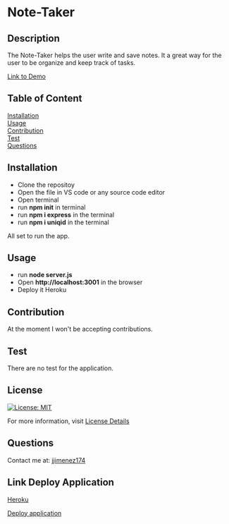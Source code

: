 # Note-Taker

## Description

The Note-Taker helps the user write and save notes. It a great way for the user to be organize and keep track of tasks.

[Link to Demo](https://drive.google.com/file/d/15sKtIgzcb_7q64H6VKa4qmgtyOmKu2YW/view?usp=sharing)

## Table of Content
[Installation](#installation)  
[Usage](#usage)  
[Contribution](#contribution)  
[Test](#test)  
[Questions](#questions) 

## Installation
* Clone the repositoy
* Open the file in VS code or any source code editor
* Open terminal
* run <b>npm init</b> in terminal
* run <b>npm i express</b> in the terminal
* run <b>npm i uniqid</b> in the terminal

All set to run the app. 

## Usage
* run <b>node server.js</b>
* Open <b>http://localhost:3001</b> in the browser
* Deploy it Heroku

## Contribution
At the moment I won't be accepting contributions.

## Test
There are no test for the application.

## License
[![License: MIT](https://img.shields.io/badge/License-MIT-yellow.svg)](https://opensource.org/licenses/MIT)

For more information, visit [License Details](https://opensource.org/license/MIT)

## Questions

Contact me at: [jjimenez174](https://github.com/jjimenez174)

## Link Deploy Application

[Heroku](https://dashboard.heroku.com/apps/note-taker-app2)

[Deploy application](https://note-taker-app2-9d58584a1043.herokuapp.com/)